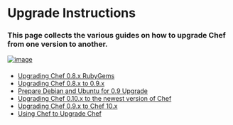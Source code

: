 Upgrade Instructions
====================

  

### This page collects the various guides on how to upgrade Chef from one version to another.

[![image](../attachments/thumbnails/7274513/21463110)](http://wiki.opscode.com/download../attachments/7274513/9748807-a-hdtv-television-with-the-word-new-on-its-screen-sits-beside-an-old-crt-tv-with-the-world-old-on-it.png)
  

#### 

-   [Upgrading Chef 0.8.x
    RubyGems](Upgrading%20Chef%200.8.x%20RubyGems.html "Upgrading Chef 0.8.x RubyGems")
-   [Upgrading Chef 0.8.x to
    0.9.x](Upgrading%20Chef%200.8.x%20to%200.9.x.html "Upgrading Chef 0.8.x to 0.9.x")
-   [Prepare Debian and Ubuntu for 0.9
    Upgrade](Prepare%20Debian%20and%20Ubuntu%20for%200.9%20Upgrade.html "Prepare Debian and Ubuntu for 0.9 Upgrade")
-   [Upgrading Chef 0.10.x to the newest version of
    Chef](Upgrading%20Chef%200.10.x%20to%20the%20newest%20version%20of%20Chef.html "Upgrading Chef 0.10.x to the newest version of Chef")
-   [Upgrading Chef 0.9.x to Chef
    10.x](Upgrading%20Chef%200.9.x%20to%20Chef%2010.x.html "Upgrading Chef 0.9.x to Chef 10.x")
-   [Using Chef to Upgrade
    Chef](Using%20Chef%20to%20Upgrade%20Chef.html "Using Chef to Upgrade Chef")

  

  
  
  
  

  
